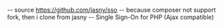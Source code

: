 -- source https://github.com/jasny/sso
-- because composer not support fork,  then i clone from jasny
-- Single Sign-On for PHP (Ajax compatible)
